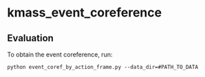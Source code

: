 # kmass_event_coreference

 
## Evaluation

To obtain the event coreference, run:

```
python event_coref_by_action_frame.py --data_dir=#PATH_TO_DATA
```
  